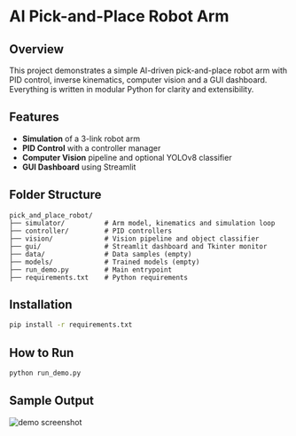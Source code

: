 # AI Pick-and-Place Robot Arm

## Overview
This project demonstrates a simple AI-driven pick-and-place robot arm
with PID control, inverse kinematics, computer vision and a GUI dashboard.
Everything is written in modular Python for clarity and extensibility.

## Features
- **Simulation** of a 3-link robot arm
- **PID Control** with a controller manager
- **Computer Vision** pipeline and optional YOLOv8 classifier
- **GUI Dashboard** using Streamlit

## Folder Structure
```
pick_and_place_robot/
├── simulator/          # Arm model, kinematics and simulation loop
├── controller/         # PID controllers
├── vision/             # Vision pipeline and object classifier
├── gui/                # Streamlit dashboard and Tkinter monitor
├── data/               # Data samples (empty)
├── models/             # Trained models (empty)
├── run_demo.py         # Main entrypoint
├── requirements.txt    # Python requirements
```

## Installation
```bash
pip install -r requirements.txt
```

## How to Run
```bash
python run_demo.py
```

## Sample Output
![demo screenshot](docs/screenshot_placeholder.png)